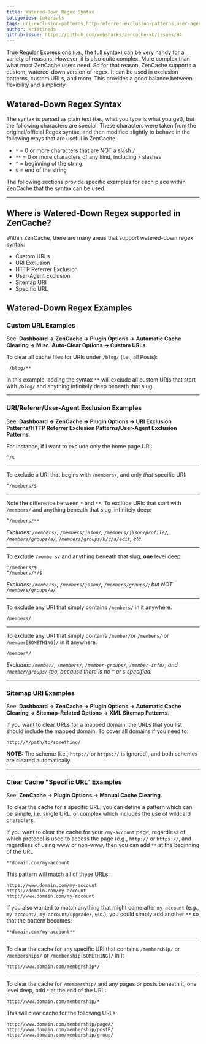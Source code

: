 ```yaml
---
title: Watered-Down Regex Syntax
categories: tutorials
tags: uri-exclusion-patterns,http-referrer-exclusion-patterns,user-agent-exclusion-patterns,html-compression
author: kristineds
github-issue: https://github.com/websharks/zencache-kb/issues/94
---
```


True Regular Expressions (i.e., the full syntax) can be very handy for a variety of reasons. However, it is also quite complex. More complex than what most ZenCache users need. So for that reason, ZenCache supports a custom, watered-down version of regex. It can be used in exclusion patterns, custom URLs, and more. This provides a good balance between flexibility and simplicity.

## Watered-Down Regex Syntax

The syntax is parsed as plain text (i.e., what you type is what you get), but the following characters are special. These characters were taken from the original/official Regex syntax, and then modified slightly to behave in the following ways that are useful in ZenCache:

- `*` = 0 or more characters that are NOT a slash `/`
- `**` = 0 or more characters of any kind, including `/` slashes
- `^` = beginning of the string 
- `$` = end of the string

The following sections provide specific examples for each place within ZenCache that the syntax can be used.

---

## Where is Watered-Down Regex supported in ZenCache?

Within ZenCache, there are many areas that support watered-down regex syntax:

- Custom URLs
- URI Exclusion
- HTTP Referrer Exclusion
- User-Agent Exclusion
- Sitemap URI
- Specific URL 

## Watered-Down Regex Examples

### Custom URL Examples
See: **Dashboard → ZenCache → Plugin Options → Automatic Cache Clearing → Misc. Auto-Clear Options → Custom URLs**.

To clear all cache files for URIs under `/blog/` (i.e., all Posts):

```
 /blog/**
```

In this example, adding the syntax `**` will exclude all custom URIs that start with `/blog/` and anything infinitely deep beneath that slug.

-------

### URI/Referer/User-Agent Exclusion Examples

See: **Dashboard → ZenCache → Plugin Options → URI Exclusion Patterns/HTTP Referrer Exclusion Patterns/User-Agent Exclusion Patterns**.

For instance, if I want to exclude only the home page URI:

```
^/$
```

---

To exclude a URI that begins with `/members/`, and only _that_ specific URI:

```
^/members/$
```

---

Note the difference between `*` and `**`. To exclude URIs that start with `/members/` and anything beneath that slug, infinitely deep:

```
^/members/**
```

_Excludes: `/members/`, `/members/jason/`, `/members/jason/profile/`, `/members/groups/a/`, `/members/groups/b/c/a/edit`, etc._

---

To exclude `/members/` and anything beneath that slug, **one** level deep:

```
^/members/$
^/members/*/$
```

_Excludes: `/members/`, `/members/jason/`, `/members/groups/`; but NOT `/members/groups/a/`_

---

To exclude any URI that simply contains `/members/` in it anywhere:

```
/members/
```

---

To exclude any URI that simply contains `/member/`or `/members/` or `/member[SOMETHING]/` in it anywhere:

```
/member*/
```

_Excludes: `/member/`, `/members/`, `/member-groups/`, `/member-info/`, and `/member/groups/` too, because there is no `^` or `$` specified._

-------

### Sitemap URI Examples

See: **Dashboard → ZenCache → Plugin Options → Automatic Cache Clearing → Sitemap-Related Options → XML Sitemap Patterns**.

If you want to clear URLs for a mapped domain, the URLs that you list should include the mapped domain. To cover all domains if you need to:

```text
http://*/path/to/something/
```

**NOTE:** The scheme (i.e., `http://` or `https://` is ignored), and both schemes are cleared automatically.

-------

### Clear Cache "Specific URL" Examples

See: **ZenCache → Plugin Options → Manual Cache Clearing**.

To clear the cache for a specific URL, you can define a pattern which can be simple, i.e. single URL, or complex which includes the use of wildcard characters.

If you want to clear the cache for your `/my-account` page, regardless of which protocol is used to access the page (e.g., `http://` or `https://`, and regardless of using www or non-www, then you can add `**` at the beginning of the URL:

```text
**domain.com/my-account
```

This pattern will match all of these URLs:

```text
https://www.domain.com/my-account
https://domain.com/my-account
http://www.domain.com/my-account
```

If you also wanted to match anything that might come after `my-account` (e.g., `my-account/`, `my-account/upgrade/`, etc.), you could simply add another `**` so that the pattern becomes:

```text
**domain.com/my-account**
```

-------

To clear the cache for any specific URI that contains `/membership/` or `/memberships/` or `/membership[SOMETHING]/` in it

```text
http://www.domain.com/membership*/
```

-------

To clear the cache for `/membership/` and any pages or posts beneath it, one level deep, add `*` at the end of the URL:


``` text
http://www.domain.com/membership/*
```

This will clear cache for the following URLs:

```text
http://www.domain.com/membership/pageA/
http://www.domain.com/membership/postB/
http://www.domain.com/membership/group/
```
